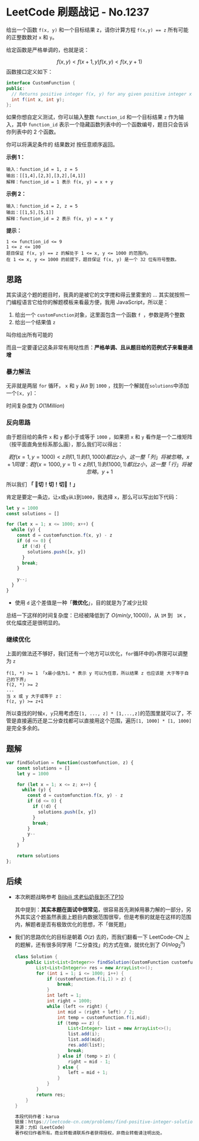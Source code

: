 # LeetCode 刷题战记 - No.1237

给出一个函数 `f(x, y)` 和一个目标结果 z，请你计算方程 `f(x,y) == z` 所有可能的正整数数对 `x` 和 `y`。

给定函数是严格单调的，也就是说：

$$
f(x, y) < f(x + 1, y)
f(x, y) < f(x, y + 1)
$$
函数接口定义如下：

```java
interface CustomFunction {
public:
  // Returns positive integer f(x, y) for any given positive integer x and y.
  int f(int x, int y);
};
```

如果你想自定义测试，你可以输入整数 `function_id` 和一个目标结果 `z` 作为输入，其中 `function_id` 表示一个隐藏函数列表中的一个函数编号，题目只会告诉你列表中的 2 个函数。  

你可以将满足条件的 结果数对 按任意顺序返回。



**示例 1：**

```
输入：function_id = 1, z = 5
输出：[[1,4],[2,3],[3,2],[4,1]]
解释：function_id = 1 表示 f(x, y) = x + y
```

**示例 2：**

```
输入：function_id = 2, z = 5
输出：[[1,5],[5,1]]
解释：function_id = 2 表示 f(x, y) = x * y
```

**提示：**

```
1 <= function_id <= 9
1 <= z <= 100
题目保证 f(x, y) == z 的解处于 1 <= x, y <= 1000 的范围内。
在 1 <= x, y <= 1000 的前提下，题目保证 f(x, y) 是一个 32 位有符号整数。
```



## 思路

其实读这个题的题目时，我真的是被它的文字搅和得云里雾里的 ... 其实就按照一门编程语言它给你的解题模板来看最方便，我用 JavaScript，所以是：

1. 给出一个 `customFunction`对象，这里面包含一个函数 `f `，参数是两个整数
2. 给出一个结果值 `z`

叫你给出所有可能的

而且一定要谨记这条非常有用哒性质：**严格单调、且从题目给的范例式子来看是递增**

### 暴力解法

无非就是两层 `for` 循环， `x` 和 `y` 从`0` 到 `1000` ，找到一个解就在`solutions`中添加一个`[x, y]`：

时间复杂度为 $O(1Million)$

### 反向思路

由于题目给的条件 `x` 和 `y` 都小于或等于 `1000` ，如果把 `x` 和 `y` 看作是一个二维矩阵（按平面直角坐标系那么画），那么我们可以得出：

$$
若f(x=1, y=1000) < z  
则(1,1)到(1,1000) 都比z小，这一整「列」将被忽略，x+1  
同理： 
若f(x=1000, y=1) < z 
则(1,1)到(1000,1) 都比z小，这一整「行」将被忽略，y+1 
$$

所以我们 **「 🔪️切！切！切🤪！」**

肯定是要定一条边，让`x`或`y`从`1`到`1000`，我选择 `x`，那么可以写出如下代码：

```js
let y = 1000
const solutions = []

for (let x = 1; x <= 1000; x++) {
  while (y) {
    const d = customfunction.f(x, y) - z
    if (d <= 0) {
      if (!d) {
        solutions.push([x, y])
      }
      break;
    }
    
    y--;
  }
}
```

- 使用 `d` 这个差值是一种「**微优化**」，目的就是为了减少比较

总结一下这样的时间复杂度：已经被降低到了 $O(min(y,1000))$，从 `1M` 到 ` 1K` ，优化幅度还是很明显的。



### 继续优化

上面的做法还不够好，我们还有一个地方可以优化，`for`循环中的`x`界限可以调整为 `z`

```
f(1, *) >= 1 「x最小值为1，* 表示 y 可以为任意，所以结果 z 也应该是 大于等于自己的下界」
f(2, *) >= 2
...
当 x 或 y 大于或等于 z：
f(z, y) >= z+1
```

所以查找的时候`x, y`只用考虑在`[1, ..., z] * [1,...,z]`的范围里就可以了，不管是直接遍历还是二分查找都可以直接用这个范围，遍历`[1, 1000] * [1, 1000]`是完全多余的。



## 题解

```js
var findSolution = function(customfunction, z) {
    const solutions = []
    let y = 1000

    for (let x = 1; x <= z; x++) {
      while (y) {
        const d = customfunction.f(x, y) - z
        if (d <= 0) {
          if (!d) {
            solutions.push([x, y])
          }
          break;
        }
        y--
      }
    }

    return solutions
};
```



## 后续

- 本次刷题战略参考 [Bilibili 求老仙奶我到不了P10](https://www.bilibili.com/video/av85818647)

  其中提到：**其实本题在面试中很常见**，很容易首先涮掉用暴力解的一部分，另外其实这个题虽然表面上题目内数据范围很窄，但是考察的就是在这样的范围内，解题者是否有极致优化的思想，不「做死题」

- 我们的思路优化的目标是朝着 $O(z)$ 去的，而我们翻看一下 LeetCode-CN 上的题解，还有很多同学用「二分查找」的方式在做，就优化到了 $O(nlog_2^n)$

  ```java
  class Solution {
      public List<List<Integer>> findSolution(CustomFunction customfunction, int z) {
          List<List<Integer>> res = new ArrayList<>();
          for (int i = 1; i <= 1000; i++) {
              if (customfunction.f(i,1) > z) {
                  break;
              }
              int left = 1;
              int right = 1000;
              while (left <= right) {
                  int mid = (right + left) / 2;
                  int temp = customfunction.f(i,mid);
                  if (temp == z) {
                      List<Integer> list = new ArrayList<>();
                      list.add(i);
                      list.add(mid);
                      res.add(list);
                      break;
                  } else if (temp > z) {
                      right = mid - 1;
                  } else {
                      left = mid + 1;
                  }
              }
          }
          return res;
      }
  }
  
  本段代码作者：karua
  链接：https://leetcode-cn.com/problems/find-positive-integer-solution-for-a-given-equation/solution/gei-ding-fang-cheng-de-zheng-zheng-shu-jie-bao-li-/
  来源：力扣（LeetCode）
  著作权归作者所有。商业转载请联系作者获得授权，非商业转载请注明出处。
  ```

  
